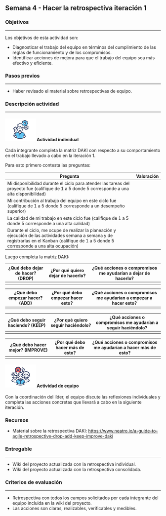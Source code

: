 ## Semana 4 - Hacer la retrospectiva iteración 1

### Objetivos

---

Los objetivos de esta actividad son:

- Diagnosticar el trabajo del equipo en términos del cumplimiento de las reglas de funcionamiento y de los compromisos.
- Identificar acciones de mejora para que el trabajo del equipo sea más efectivo y eficiente.

### Pasos previos

---

- Haber revisado el material sobre retrospectivas de equipo.

### Descripción actividad

---

#### ![](./../../assets/images/individuo.png) Actividad individual

Cada integrante completa la matriz DAKI con respecto a su comportamiento en el trabajo llevado a cabo en la iteración 1.

Para esto primero contesta las preguntas:

| Pregunta                                                                                                                                                                                         | Valoración |
| ------------------------------------------------------------------------------------------------------------------------------------------------------------------------------------------------ | ---------- |
| Mi disponibilidad durante el ciclo para atender las tareas del proyecto fue (califique de 1 a 5 donde 5 corresponde a una alta disponibilidad)                                                   |            |
| Mi contribución al trabajo del equipo en este ciclo fue (califique de 1 a 5 donde 5 corresponde a un desempeño superior)                                                                         |            |
| La calidad de mi trabajo en este ciclo fue (califique de 1 a 5 donde 5 corresponde a una alta calidad)                                                                                           |            |
| Durante el ciclo, me ocupe de realizar la planeación y ejecución de las actividades semana a semana y de registrarlas en el Kanban (califique de 1 a 5 donde 5 corresponde a una alta ocupación) |            |

Luego completa la matriz DAKI:

| ¿Qué debo dejar de hacer? (DROP) | ¿Por qué quiero dejar de hacerlo? | ¿Qué acciones o compromisos me ayudarían a dejar de hacerlo? |
| -------------------------------- | --------------------------------- | ------------------------------------------------------------ |
|                                  |                                   |                                                              |

| ¿Qué debo empezar hacer? (ADD) | ¿Por qué debo empezar hacer esto? | ¿Qué acciones o compromisos me ayudarían a empezar a hacer esto? |
| ------------------------------ | --------------------------------- | ---------------------------------------------------------------- |
|                                |                                   |                                                                  |

| ¿Qué debo seguir haciendo? (KEEP) | ¿Por qué quiero seguir haciéndolo? | ¿Qué acciones o compromisos me ayudarían a seguir haciéndolo? |
| --------------------------------- | ---------------------------------- | ------------------------------------------------------------- |
|                                   |                                    |                                                               |

| ¿Qué debo hacer mejor? (IMPROVE) | ¿Por qué debo hacer más de esto? | ¿Qué acciones o compromisos me ayudarían a hacer más de esto? |
| -------------------------------- | -------------------------------- | ------------------------------------------------------------- |
|                                  |                                  |                                                               |

#### ![](./../../assets/images/grupo.png) Actividad de equipo

Con la coordinación del líder, el equipo discute las reflexiones individuales y completa las acciones concretas que llevará a cabo en la siguiente iteración.

### Recursos

- Material sobre la retrospectiva DAKI: https://www.neatro.io/a-guide-to-agile-retrospective-drop-add-keep-improve-daki

### Entregable

---

- Wiki del proyecto actualizada con la retrospectiva individual.
- Wiki del proyecto actualizada con la retrospectiva consolidada.

### Criterios de evaluación

---

- Retrospectiva con todos los campos solicitados por cada integrante del equipo incluida en la wiki del proyecto.
- Las acciones son claras, realizables, verificables y medibles.
